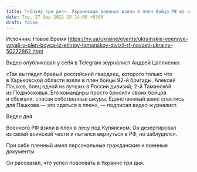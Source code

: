 ```yaml
---
title: "«Служу три дня». Украинские военные взяли в плен бойца РФ из «элитной» Таманской дивизии — видео"
date: Tue, 27 Sep 2022 15:14:00 +0300
draft: false
---
```

Источник: Новое Время https://nv.ua/ukraine/events/ukrainskie-voennye-vzyali-v-plen-boyca-iz-elitnoy-tamanskoy-divizii-rf-novosti-ukrainy-50272862.html


Видео опубликовал у себя в Telegram журналист Андрей Цаплиенко.

«Так выглядит бравый российский гвардеец, которого только что в Харьковской области взяли в плен бойцы 92-й бригады. Алексей Пашков, боец одной из лучших в России дивизий, 2-й Таманской из Подмосковья. Его командиры просто бросили своих бойцов и сбежали, спасая собственные шкуры. Единственный шанс спастись для Пашкова — это сдаться в плен», — подписал видео журналист.

 Видео дня   

Военного РФ взяли в плен в лесу под Купянском. Он дезертировал из своей воинской части и пытался вернуться в РФ, но заблудился.

При себе пленный имел персональные гражданские и военные документы.

Он рассказал, что успел повоевать в Украине три дня.
